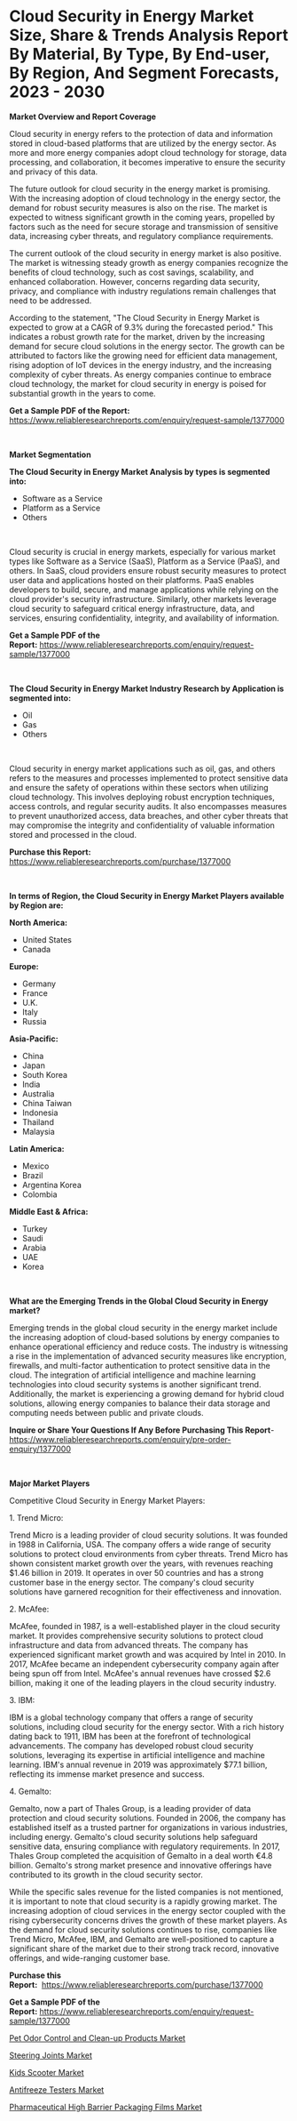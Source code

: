 <p><h1>Cloud Security in Energy Market Size, Share & Trends Analysis Report By Material, By Type, By End-user, By Region, And Segment Forecasts, 2023 - 2030</h1></p><p><strong>Market Overview and Report Coverage</strong></p>
<p><p>Cloud security in energy refers to the protection of data and information stored in cloud-based platforms that are utilized by the energy sector. As more and more energy companies adopt cloud technology for storage, data processing, and collaboration, it becomes imperative to ensure the security and privacy of this data.</p><p>The future outlook for cloud security in the energy market is promising. With the increasing adoption of cloud technology in the energy sector, the demand for robust security measures is also on the rise. The market is expected to witness significant growth in the coming years, propelled by factors such as the need for secure storage and transmission of sensitive data, increasing cyber threats, and regulatory compliance requirements.</p><p>The current outlook of the cloud security in energy market is also positive. The market is witnessing steady growth as energy companies recognize the benefits of cloud technology, such as cost savings, scalability, and enhanced collaboration. However, concerns regarding data security, privacy, and compliance with industry regulations remain challenges that need to be addressed.</p><p>According to the statement, "The Cloud Security in Energy Market is expected to grow at a CAGR of 9.3% during the forecasted period." This indicates a robust growth rate for the market, driven by the increasing demand for secure cloud solutions in the energy sector. The growth can be attributed to factors like the growing need for efficient data management, rising adoption of IoT devices in the energy industry, and the increasing complexity of cyber threats. As energy companies continue to embrace cloud technology, the market for cloud security in energy is poised for substantial growth in the years to come.</p></p>
<p><strong>Get a Sample PDF of the Report:</strong> <a href="https://www.reliableresearchreports.com/enquiry/request-sample/1377000">https://www.reliableresearchreports.com/enquiry/request-sample/1377000</a></p>
<p>&nbsp;</p>
<p><strong>Market Segmentation</strong></p>
<p><strong>The Cloud Security in Energy Market Analysis by types is segmented into:</strong></p>
<p><ul><li>Software as a Service</li><li>Platform as a Service</li><li>Others</li></ul></p>
<p>&nbsp;</p>
<p><p>Cloud security is crucial in energy markets, especially for various market types like Software as a Service (SaaS), Platform as a Service (PaaS), and others. In SaaS, cloud providers ensure robust security measures to protect user data and applications hosted on their platforms. PaaS enables developers to build, secure, and manage applications while relying on the cloud provider's security infrastructure. Similarly, other markets leverage cloud security to safeguard critical energy infrastructure, data, and services, ensuring confidentiality, integrity, and availability of information.</p></p>
<p><strong>Get a Sample PDF of the Report:</strong>&nbsp;<a href="https://www.reliableresearchreports.com/enquiry/request-sample/1377000">https://www.reliableresearchreports.com/enquiry/request-sample/1377000</a></p>
<p>&nbsp;</p>
<p><strong>The Cloud Security in Energy Market Industry Research by Application is segmented into:</strong></p>
<p><ul><li>Oil</li><li>Gas</li><li>Others</li></ul></p>
<p>&nbsp;</p>
<p><p>Cloud security in energy market applications such as oil, gas, and others refers to the measures and processes implemented to protect sensitive data and ensure the safety of operations within these sectors when utilizing cloud technology. This involves deploying robust encryption techniques, access controls, and regular security audits. It also encompasses measures to prevent unauthorized access, data breaches, and other cyber threats that may compromise the integrity and confidentiality of valuable information stored and processed in the cloud.</p></p>
<p><strong>Purchase this Report:</strong>&nbsp; <a href="https://www.reliableresearchreports.com/purchase/1377000">https://www.reliableresearchreports.com/purchase/1377000</a></p>
<p>&nbsp;</p>
<p><strong>In terms of Region, the Cloud Security in Energy Market Players available by Region are:</strong></p>
<p>
    <p> <strong> North America: </strong>
        <ul>
            <li>United States</li>
            <li>Canada</li>
        </ul>
        </p> 
    <p> <strong> Europe: </strong>
        <ul>
            <li>Germany</li>
            <li>France</li>
            <li>U.K.</li>
            <li>Italy</li>
            <li>Russia</li>
        </ul>
        </p> 
    <p> <strong> Asia-Pacific: </strong>
        <ul>
            <li>China</li>
            <li>Japan</li>
            <li>South Korea</li>
            <li>India</li>
            <li>Australia</li>
            <li>China Taiwan</li>
            <li>Indonesia</li>
            <li>Thailand</li>
            <li>Malaysia</li>
        </ul>
        </p> 
    <p> <strong> Latin America: </strong>
        <ul>
            <li>Mexico</li>
            <li>Brazil</li>
            <li>Argentina Korea</li>
            <li>Colombia</li>
        </ul>
        </p> 
    <p> <strong> Middle East & Africa: </strong>
        <ul>
            <li>Turkey</li>
            <li>Saudi</li>
            <li>Arabia</li>
            <li>UAE</li>
            <li>Korea</li>
        </ul>
    </p>
    </p>
<p>&nbsp;</p>
<p><strong>What are the Emerging Trends in the Global Cloud Security in Energy market?</strong></p>
<p><p>Emerging trends in the global cloud security in the energy market include the increasing adoption of cloud-based solutions by energy companies to enhance operational efficiency and reduce costs. The industry is witnessing a rise in the implementation of advanced security measures like encryption, firewalls, and multi-factor authentication to protect sensitive data in the cloud. The integration of artificial intelligence and machine learning technologies into cloud security systems is another significant trend. Additionally, the market is experiencing a growing demand for hybrid cloud solutions, allowing energy companies to balance their data storage and computing needs between public and private clouds.</p></p>
<p><strong>Inquire or Share Your Questions If Any Before Purchasing This Report</strong>- <a href="https://www.reliableresearchreports.com/enquiry/pre-order-enquiry/1377000">https://www.reliableresearchreports.com/enquiry/pre-order-enquiry/1377000</a></p>
<p>&nbsp;</p>
<p><strong>Major Market Players</strong></p>
<p><p>Competitive Cloud Security in Energy Market Players:</p><p>1. Trend Micro:</p><p>Trend Micro is a leading provider of cloud security solutions. It was founded in 1988 in California, USA. The company offers a wide range of security solutions to protect cloud environments from cyber threats. Trend Micro has shown consistent market growth over the years, with revenues reaching $1.46 billion in 2019. It operates in over 50 countries and has a strong customer base in the energy sector. The company's cloud security solutions have garnered recognition for their effectiveness and innovation.</p><p>2. McAfee:</p><p>McAfee, founded in 1987, is a well-established player in the cloud security market. It provides comprehensive security solutions to protect cloud infrastructure and data from advanced threats. The company has experienced significant market growth and was acquired by Intel in 2010. In 2017, McAfee became an independent cybersecurity company again after being spun off from Intel. McAfee's annual revenues have crossed $2.6 billion, making it one of the leading players in the cloud security industry.</p><p>3. IBM:</p><p>IBM is a global technology company that offers a range of security solutions, including cloud security for the energy sector. With a rich history dating back to 1911, IBM has been at the forefront of technological advancements. The company has developed robust cloud security solutions, leveraging its expertise in artificial intelligence and machine learning. IBM's annual revenue in 2019 was approximately $77.1 billion, reflecting its immense market presence and success.</p><p>4. Gemalto:</p><p>Gemalto, now a part of Thales Group, is a leading provider of data protection and cloud security solutions. Founded in 2006, the company has established itself as a trusted partner for organizations in various industries, including energy. Gemalto's cloud security solutions help safeguard sensitive data, ensuring compliance with regulatory requirements. In 2017, Thales Group completed the acquisition of Gemalto in a deal worth €4.8 billion. Gemalto's strong market presence and innovative offerings have contributed to its growth in the cloud security sector.</p><p>While the specific sales revenue for the listed companies is not mentioned, it is important to note that cloud security is a rapidly growing market. The increasing adoption of cloud services in the energy sector coupled with the rising cybersecurity concerns drives the growth of these market players. As the demand for cloud security solutions continues to rise, companies like Trend Micro, McAfee, IBM, and Gemalto are well-positioned to capture a significant share of the market due to their strong track record, innovative offerings, and wide-ranging customer base.</p></p>
<p><strong>Purchase this Report:</strong>&nbsp;&nbsp;<a href="https://www.reliableresearchreports.com/purchase/1377000">https://www.reliableresearchreports.com/purchase/1377000</a></p>
<p></p>
<p><strong>Get a Sample PDF of the Report:</strong>&nbsp;<a href="https://www.reliableresearchreports.com/enquiry/request-sample/1377000">https://www.reliableresearchreports.com/enquiry/request-sample/1377000</a></p>
<p><p><a href="https://github.com/rahu1505/Market-Research-Report-List-1/blob/main/pet-odor-control-and-clean-up-products-market.md">Pet Odor Control and Clean-up Products Market</a></p><p><a href="https://medium.com/@candiceveum/steering-joints-market-size-and-market-trends-complete-industry-overview-2023-to-2030-e358eba163aa">Steering Joints Market</a></p><p><a href="https://github.com/rahu1506/Market-Research-Report-List-1/blob/main/kids-scooter-market.md">Kids Scooter Market</a></p><p><a href="https://medium.com/@ebbakautzer/antifreeze-testers-nbsp-market-focuses-on-market-share-size-and-projected-forecast-till-2030-e53a1e9a66c7">Antifreeze Testers Market</a></p><p><a href="https://www.linkedin.com/pulse/pharmaceutical-high-barrier-packaging-films-market-challenges-dgcze/">Pharmaceutical High Barrier Packaging Films Market</a></p></p>